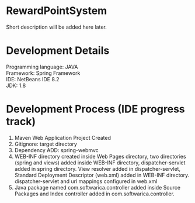 # RewardPointSystem
Short description will be added here later.

# Development Details
Programming language: JAVA\
Framework: Spring Framework\
IDE: NetBeans IDE 8.2\
JDK: 1.8

# Development Process (IDE progress track)
1. Maven Web Application Project Created
2. Gitignore: target directory
3. Dependency ADD: spring-webmvc
4. WEB-INF directory created inside Web Pages directory, two directories (spring and views) added inside WEB-INF directory, dispatcher-servlet added in spring directory. View resolver added in dispatcher-servlet, Standard Deployment Descriptor (web.xml) added in WEB-INF directory. dispatcher-servlet and url mappings configured in web.xml
5. Java package named com.softwarica.controller added inside Source Packages and Index controller added in com.softwarica.controller.